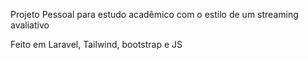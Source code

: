 Projeto Pessoal para estudo acadêmico com o estilo de um streaming avaliativo

Feito em Laravel, Tailwind, bootstrap e JS
